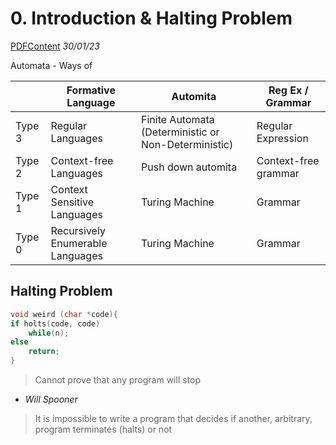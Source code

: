 # 0. Introduction & Halting Problem
[PDFContent](../_resources/content/g52lac-notes.pdf)
_30/01/23_

Automata - Ways of


|        | Formative Language               | Automita                                             | Reg Ex / Grammar     |
| ------ | -------------------------------- | ---------------------------------------------------- | -------------------- |
| Type 3 | Regular Languages                | Finite Automata (Deterministic or Non-Deterministic) | Regular Expression   |
| Type 2 | Context-free Languages           | Push down automita                                   | Context-free grammar |
| Type 1 | Context Sensitive Languages      | Turing Machine                                       | Grammar              |
| Type 0 | Recursively Enumerable Languages | Turing Machine                                       | Grammar              | 

## Halting Problem

```c
void weird (char *code){
if holts(code, code)
	while(n);
else
	return;
}
```


> Cannot prove that any program will stop
- *Will Spooner*

> It is impossible to write a program that decides if another, arbitrary, program terminates (halts) or not
